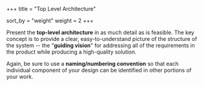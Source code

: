 +++
title = "Top Level Architecture"

sort_by = "weight"
weight = 2
+++

Present the **top-level architecture** in as much detail as is feasible.
The key concept is to provide a clear, easy-to-understand picture of
the structure of the system -- the "**guiding vision**" for addressing all
of the requirements in the product while producing a high-quality solution.

Again, be sure to use a **naming/numbering convention** so that each individual
component of your design can be identified in other portions of your work.
